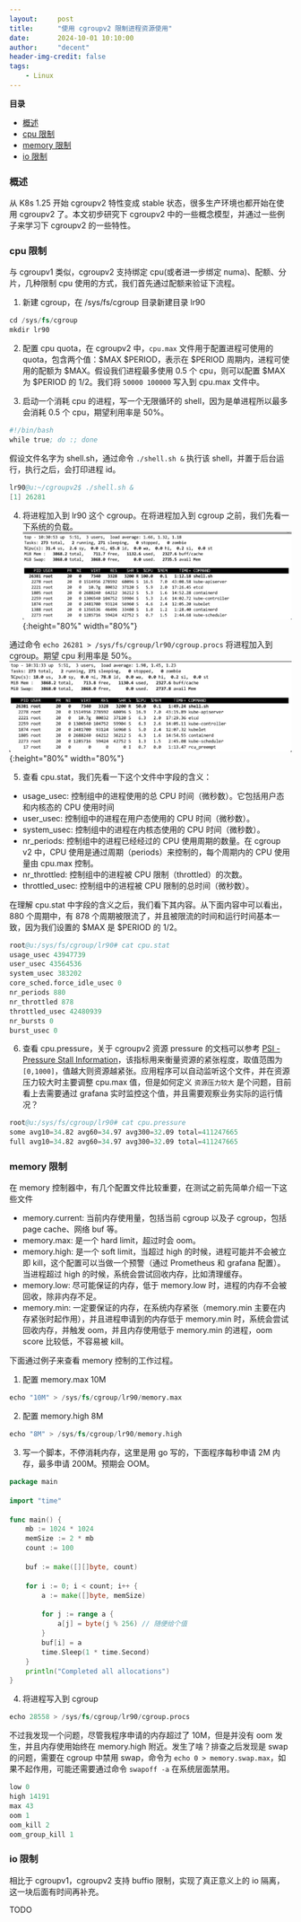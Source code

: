 ```yaml
---
layout:     post
title:      "使用 cgroupv2 限制进程资源使用"
date:       2024-10-01 10:10:00
author:     "decent"
header-img-credit: false
tags:
    - Linux
---
```


**目录**
- [概述](#概述)
- [cpu 限制](#cpu-限制)
- [memory 限制](#memory-限制)
- [io 限制](#io-限制)

### 概述
从 K8s 1.25 开始 cgroupv2 特性变成 stable 状态，很多生产环境也都开始在使用 cgroupv2 了。本文初步研究下 cgroupv2 中的一些概念模型，并通过一些例子来学习下 cgroupv2 的一些特性。

### cpu 限制
与 cgroupv1 类似，cgroupv2 支持绑定 cpu(或者进一步绑定 numa)、配额、分片，几种限制 cpu 使用的方式，我们首先通过配额来验证下流程。

1) 新建 cgroup，在 /sys/fs/cgroup 目录新建目录 lr90
```s
cd /sys/fs/cgroup
mkdir lr90
```

2) 配置 cpu quota，在 cgroupv2 中，`cpu.max` 文件用于配置进程可使用的 quota，包含两个值：$MAX $PERIOD，表示在 $PERIOD 周期内，进程可使用的配额为 $MAX。假设我们进程最多使用 0.5 个 cpu，则可以配置 $MAX 为 $PERIOD 的 1/2。我们将 `50000 100000` 写入到 cpu.max 文件中。

3) 启动一个消耗 cpu 的进程，写一个无限循环的 shell，因为是单进程所以最多会消耗 0.5 个 cpu，期望利用率是 50%。
```s
#!/bin/bash
while true; do :; done
```
假设文件名字为 shell.sh，通过命令 `./shell.sh &` 执行该 shell，并置于后台运行，执行之后，会打印进程 id。
```s
lr90@u:~/cgroupv2$ ./shell.sh &
[1] 26281
```

4) 将进程加入到 lr90 这个 cgroup。在将进程加入到 cgroup 之前，我们先看一下系统的负载。
![java-javascript](/pics/cgroupv2-cpu1.jpg){:height="80%" width="80%"}

通过命令 `echo 26281 > /sys/fs/cgroup/lr90/cgroup.procs` 将进程加入到 cgroup。期望 cpu 利用率是 50%。
![java-javascript](/pics/cgroupv2-cpu2.jpg){:height="80%" width="80%"}

5) 查看 cpu.stat，我们先看一下这个文件中字段的含义：
* usage_usec: 控制组中的进程使用的总 CPU 时间（微秒数）。它包括用户态和内核态的 CPU 使用时间
* user_usec: 控制组中的进程在用户态使用的 CPU 时间（微秒数）。
* system_usec: 控制组中的进程在内核态使用的 CPU 时间（微秒数）。
* nr_periods: 控制组中的进程已经经过的 CPU 使用周期的数量。在 cgroup v2 中，CPU 使用是通过周期（periods）来控制的，每个周期内的 CPU 使用量由 cpu.max 控制。
* nr_throttled: 控制组中的进程被 CPU 限制（throttled）的次数。
* throttled_usec: 控制组中的进程被 CPU 限制的总时间（微秒数）。
   
在理解 cpu.stat 中字段的含义之后，我们看下其内容。从下面内容中可以看出，880 个周期中，有 878 个周期被限流了，并且被限流的时间和运行时间基本一致，因为我们设置的 $MAX 是 $PERIOD 的 1/2。
```s
root@u:/sys/fs/cgroup/lr90# cat cpu.stat
usage_usec 43947739
user_usec 43564536
system_usec 383202
core_sched.force_idle_usec 0
nr_periods 880
nr_throttled 878
throttled_usec 42480939
nr_bursts 0
burst_usec 0
```

6) 查看 cpu.pressure，关于 cgroupv2 资源 pressure 的文档可以参考 [PSI - Pressure Stall Information](https://docs.kernel.org/accounting/psi.html)，该指标用来衡量资源的紧张程度，取值范围为 `[0,1000]`，值越大则资源越紧张。应用程序可以自动监听这个文件，并在资源压力较大时主要调整 cpu.max 值，但是如何定义 `资源压力较大` 是个问题，目前看上去需要通过 grafana 实时监控这个值，并且需要观察业务实际的运行情况？

```s
root@u:/sys/fs/cgroup/lr90# cat cpu.pressure
some avg10=34.82 avg60=34.97 avg300=32.09 total=411247665
full avg10=34.82 avg60=34.97 avg300=32.09 total=411247665
```

### memory 限制
在 memory 控制器中，有几个配置文件比较重要，在测试之前先简单介绍一下这些文件

* memory.current: 当前内存使用量，包括当前 cgroup 以及子 cgroup，包括 page cache、网络 buf 等。
* memory.max: 是一个 hard limit，超过时会 oom。
* memory.high: 是一个 soft limit，当超过 high 的时候，进程可能并不会被立即 kill，这个配置可以当做一个预警（通过 Prometheus 和 grafana 配置）。当进程超过 high 的时候，系统会尝试回收内存，比如清理缓存。
* memory.low: 尽可能保证的内存，低于 memory.low 时，进程的内存不会被回收，除非内存不足。
* memory.min: 一定要保证的内存，在系统内存紧张（memory.min 主要在内存紧张时起作用），并且进程申请到的内存低于 memory.min 时，系统会尝试回收内存，并触发 oom，并且内存使用低于 memory.min 的进程，oom score 比较低，不容易被 kill。

下面通过例子来查看 memory 控制的工作过程。

1) 配置 memory.max 10M

```s
echo "10M" > /sys/fs/cgroup/lr90/memory.max
```

2) 配置 memory.high 8M

```s
echo "8M" > /sys/fs/cgroup/lr90/memory.high
```

3) 写一个脚本，不停消耗内存，这里是用 go 写的，下面程序每秒申请 2M 内存，最多申请 200M。预期会 OOM。
```go
package main

import "time"

func main() {
	mb := 1024 * 1024
	memSize := 2 * mb
	count := 100

	buf := make([][]byte, count)

	for i := 0; i < count; i++ {
		a := make([]byte, memSize)

		for j := range a {
			a[j] = byte(j % 256) // 随便给个值
		}
		buf[i] = a
		time.Sleep(1 * time.Second)
	}
	println("Completed all allocations")
}
```

4) 将进程写入到 cgroup

```s
echo 28558 > /sys/fs/cgroup/lr90/cgroup.procs
```

不过我发现一个问题，尽管我程序申请的内存超过了 10M，但是并没有 oom 发生，并且内存使用始终在 memory.high 附近。发生了啥？排查之后发现是 swap 的问题，需要在 cgroup 中禁用 swap，命令为 `echo 0 > memory.swap.max`，如果不起作用，可能还需要通过命令 `swapoff -a` 在系统层面禁用。

```s
low 0
high 14191
max 43
oom 1
oom_kill 2
oom_group_kill 1
```


### io 限制
相比于 cgroupv1，cgroupv2 支持 buffio 限制，实现了真正意义上的 io 隔离，这一块后面有时间再补充。

TODO